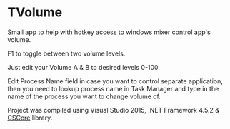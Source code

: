 # TVolume

Small app to help with hotkey access to windows mixer control app's volume.

F1 to toggle between two volume levels.

Just edit your Volume A & B to desired levels 0-100.

Edit Process Name field in case you want to control separate application, then you need to lookup process name in Task Manager and type in the name of the process you want to change volume of.

Project was compiled using Visual Studio 2015, .NET Framework 4.5.2 & [CSCore](https://github.com/filoe/cscore) library.
